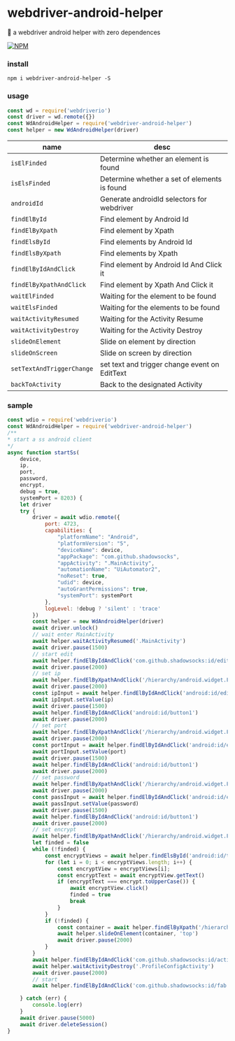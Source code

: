 # webdriver-android-helper
:black_square_button: a webdriver android helper with zero dependences

[![NPM](https://nodei.co/npm/webdriver-android-helper.png?compact=true)](https://npmjs.org/package/webdriver-android-helper)

### install
```
npm i webdriver-android-helper -S
```

### usage
```js
const wd = require('webdriverio')
const driver = wd.remote({})
const WdAndroidHelper = require('webdriver-android-helper')
const helper = new WdAndroidHelper(driver)

```

| name | desc |
| - | - |
|`isElFinded` | Determine whether an element is found | 
|`isElsFinded` | Determine whether a set of elements is found | 
|`androidId` | Generate androidId selectors for webdriver | 
|`findElById` | Find element by Android Id | 
|`findElByXpath` | Find element by Xpath | 
|`findElsById` | Find elements by Android Id | 
|`findElsByXpath` | Find elements by Xpath | 
|`findElByIdAndClick` | Find element by Android Id And Click it | 
|`findElByXpathAndClick` | Find element by Xpath And Click it | 
|`waitElFinded` | Waiting for the element to be found | 
|`waitElsFinded` | Waiting for the elements to be found  | 
|`waitActivityResumed` | Waiting for the Activity Resume  | 
|`waitActivityDestroy` | Waiting for the Activity Destroy | 
|`slideOnElement` | Slide on element by direction | 
|`slideOnScreen` | Slide on screen by direction | 
|`setTextAndTriggerChange` | set text and trigger change event on EditText | 
|`backToActivity` | Back to the designated Activity  | 

### sample
```js
const wdio = require('webdriverio')
const WdAndroidHelper = require('webdriver-android-helper')
/**
* start a ss android client
*/
async function startSs(
    device,
    ip,
    port,
    password,
    encrypt,
    debug = true,
    systemPort = 8203) {
    let driver
    try {
        driver = await wdio.remote({
            port: 4723,
            capabilities: {
                "platformName": "Android",
                "platformVersion": "5",
                "deviceName": device,
                "appPackage": "com.github.shadowsocks",
                "appActivity": ".MainActivity",
                "automationName": "UiAutomator2",
                "noReset": true,
                "udid": device,
                "autoGrantPermissions": true,
                "systemPort": systemPort
            },
            logLevel: !debug ? 'silent' : 'trace'
        })
        const helper = new WdAndroidHelper(driver)
        await driver.unlock()
        // wait enter MainActivity
        await helper.waitActivityResumed('.MainActivity')
        await driver.pause(1500)
        // start edit 
        await helper.findElByIdAndClick('com.github.shadowsocks:id/edit')
        await driver.pause(2000)
        // set ip
        await helper.findElByXpathAndClick('/hierarchy/android.widget.FrameLayout/android.widget.LinearLayout/android.widget.FrameLayout/android.widget.FrameLayout/android.widget.FrameLayout/android.widget.LinearLayout/android.widget.LinearLayout/android.widget.FrameLayout/android.view.View/android.widget.LinearLayout[3]/android.widget.RelativeLayout')
        await driver.pause(2000)
        const ipInput = await helper.findElByIdAndClick('android:id/edit')
        await ipInput.setValue(ip)
        await driver.pause(1500)
        await helper.findElByIdAndClick('android:id/button1')
        await driver.pause(2000)
        // set port
        await helper.findElByXpathAndClick('/hierarchy/android.widget.FrameLayout/android.widget.LinearLayout/android.widget.FrameLayout/android.widget.FrameLayout/android.widget.FrameLayout/android.widget.LinearLayout/android.widget.LinearLayout/android.widget.FrameLayout/android.view.View/android.widget.LinearLayout[4]/android.widget.RelativeLayout')
        await driver.pause(2000)
        const portInput = await helper.findElByIdAndClick('android:id/edit')
        await portInput.setValue(port)
        await driver.pause(1500)
        await helper.findElByIdAndClick('android:id/button1')
        await driver.pause(2000)
        // set password
        await helper.findElByXpathAndClick('/hierarchy/android.widget.FrameLayout/android.widget.LinearLayout/android.widget.FrameLayout/android.widget.FrameLayout/android.widget.FrameLayout/android.widget.LinearLayout/android.widget.LinearLayout/android.widget.FrameLayout/android.view.View/android.widget.LinearLayout[5]/android.widget.RelativeLayout/android.widget.TextView[2]')
        await driver.pause(2000)
        const passInput = await helper.findElByIdAndClick('android:id/edit')
        await passInput.setValue(password)
        await driver.pause(1500)
        await helper.findElByIdAndClick('android:id/button1')
        await driver.pause(2000)
        // set encrypt
        await helper.findElByXpathAndClick('/hierarchy/android.widget.FrameLayout/android.widget.LinearLayout/android.widget.FrameLayout/android.widget.FrameLayout/android.widget.FrameLayout/android.widget.LinearLayout/android.widget.LinearLayout/android.widget.FrameLayout/android.view.View/android.widget.FrameLayout[1]/android.widget.LinearLayout/android.widget.RelativeLayout')
        let finded = false
        while (!finded) {
            const encryptViews = await helper.findElsById('android:id/text1')
            for (let i = 0; i < encryptViews.length; i++) {
                const encryptView = encryptViews[i];
                const encryptText = await encryptView.getText()
                if (encryptText === encrypt.toUpperCase()) {
                    await encryptView.click()
                    finded = true
                    break
                }
            }
            if (!finded) {
                const container = await helper.findElByXpath('/hierarchy/android.widget.FrameLayout/android.view.View')
                await helper.slideOnElement(container, 'top')
                await driver.pause(2000)
            }
        }
        await helper.findElByIdAndClick('com.github.shadowsocks:id/action_apply')
        await helper.waitActivityDestroy('.ProfileConfigActivity')
        await driver.pause(2000)
        // start
        await helper.findElByIdAndClick('com.github.shadowsocks:id/fab')

    } catch (err) {
        console.log(err)
    }
    await driver.pause(5000)
    await driver.deleteSession()
}
```
